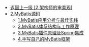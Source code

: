 - [返回上一级 [2.架构师的审美观]](2.JavaNotes/(9).gupao-lesson/2.架构师的审美观/)
- [2.MyBatis源码](2.JavaNotes/(9).gupao-lesson/2.架构师的审美观/2.MyBatis源码/)
  - [1.MyBatis应用分析与最佳实践](2.JavaNotes/(9).gupao-lesson/2.架构师的审美观/2.MyBatis源码/1.MyBatis应用分析与最佳实践.md)
  - [2.MyBatis体系结构与工作原理](2.JavaNotes/(9).gupao-lesson/2.架构师的审美观/2.MyBatis源码/2.MyBatis体系结构与工作原理.md)
  - [3.MyBatis插件原理及Spring集成](2.JavaNotes/(9).gupao-lesson/2.架构师的审美观/2.MyBatis源码/3.MyBatis插件原理及Spring集成.md)
  - [4.手写自己的MyBatis框架](2.JavaNotes/(9).gupao-lesson/2.架构师的审美观/2.MyBatis源码/4.手写自己的MyBatis框架.md)
